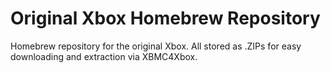 # Original Xbox Homebrew Repository
Homebrew repository for the original Xbox. All stored as .ZIPs for easy downloading and extraction via XBMC4Xbox.
